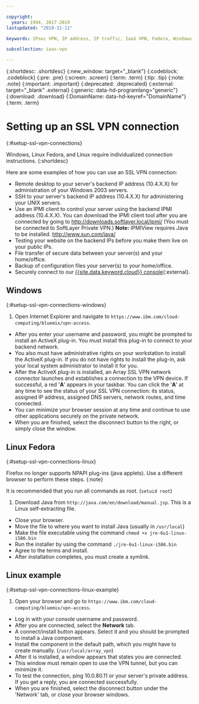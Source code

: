 ```yaml
---

copyright:
  years: 1994, 2017-2019
lastupdated: "2019-11-11"

keywords: IPsec VPN, IP address, IP traffic, IaaS VPN, Fedora, Windows, Linux, SSL VPN

subcollection: iaas-vpn

---
```


{:shortdesc: .shortdesc}
{:new_window: target="_blank"}
{:codeblock: .codeblock}
{:pre: .pre}
{:screen: .screen}
{:term: .term}
{:tip: .tip}
{:note: .note}
{:important: .important}
{:deprecated: .deprecated}
{:external: target="_blank" .external}
{:generic: data-hd-programlang="generic"}
{:download: .download}
{:DomainName: data-hd-keyref="DomainName"}
{:term: .term}

# Setting up an SSL VPN connection
{:#setup-ssl-vpn-connections}

Windows, Linux Fedora, and Linux require individualized connection instructions.
{:shortdesc}

Here are some examples of how you can use an SSL VPN connection:

* Remote desktop to your server's backend IP address (10.4.X.X) for administration of your Windows 2003 servers.
* SSH to your server's backend IP address (10.4.X.X) for administering your UNIX servers.
* Use an IPMI client to control your server using the backend IPMI address (10.4.X.X). You can download the IPMI client tool after you are connected by going to http://downloads.softlayer.local/ipmi/ (You must be connected to SoftLayer Private VPN.)
  **Note:** IPMIView requires Java to be installed.  http://www.sun.com/java/
* Testing your website on the backend IPs before you make them live on your public IPs.
* File transfer of secure data between your server(s) and your home/office.
* Backup of configuration files your server(s) to your home/office.
* Securely connect to our [{{site.data.keyword.cloud}} console](http://{DomainName}/){:external}.

## Windows  
{:#setup-ssl-vpn-connections-windows}

1. Open Internet Explorer and navigate to `https://www.ibm.com/cloud-computing/bluemix/vpn-access`.
* After you enter your username and password, you might be prompted to install an ActiveX plug-in. You must install this plug-in to connect to your backend network.
* You also must have administrative rights on your workstation to install the ActiveX plug-in. If you do not have rights to install the plug-in, ask your local system administrator to install it for you.
* After the ActiveX plug-in is installed, an Array SSL VPN network connector launches and establishes a connection to the VPN device. If successful, a red '**A**' appears in your taskbar. You can click the '**A**' at any time to see the status of your SSL VPN connection: its status, assigned IP address, assigned DNS servers, network routes, and time connected.
* You can minimize your browser session at any time and continue to use other applications securely on the private network.
* When you are finished, select the disconnect button to the right, or simply close the window.

## Linux Fedora
{:#setup-ssl-vpn-connections-linux}

Firefox no longer supports NPAPI plug-ins (java applets). Use a different browser to perform these steps.
{:note}

It is recommended that you run all commands as root. (`setuid root`)

1. Download Java from `http://java.com/en/download/manual.jsp`. This is a Linux self-extracting file.
* Close your browser.
* Move the file to where you want to install Java (usually in `/usr/local`)
* Make the file executable using the command `chmod +x jre-6u1-linux-i586.bin`
* Run the installer by using the command `./jre-6u1-linux-i586.bin`
* Agree to the terms and install.
* After installation completes, you must create a symlink.

## Linux example
{:#setup-ssl-vpn-connections-linux-example}

1. Open your browser and go to `https://www.ibm.com/cloud-computing/bluemix/vpn-access`.
* Log in with your console username and password.
* After you are connected, select the **Network** tab.
* A connect/install button appears. Select it and you should be prompted to install a Java component.
* Install the component in the default path, which you might have to create manually. (`/usr/local/array_vpn`)
* After it is installed, a window appears that states you are connected.
* This window must remain open to use the VPN tunnel, but you can minimize it.
* To test the connection, ping 10.0.80.11 or your server's private address. If you get a reply, you are connected successfully.
* When you are finished, select the disconnect button under the 'Network' tab, or close your browser windows.
